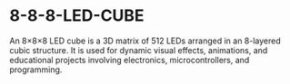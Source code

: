 # 8-8-8-LED-CUBE
An 8×8×8 LED cube is a 3D matrix of 512 LEDs arranged in an 8-layered cubic structure. It is used for dynamic visual effects, animations, and educational projects involving electronics, microcontrollers, and programming.
